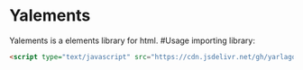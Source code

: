 # Yalements
Yalements is a elements library for html.
#Usage
importing library:
```html
<script type="text/javascript" src="https://cdn.jsdelivr.net/gh/yarlagod/Yalements@main/Yalements.js"></script>
```
